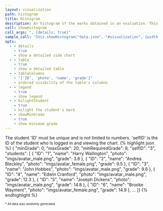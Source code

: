 ```yaml
---
layout: visualization
path: histogram
title: Histogram
description: An histogram of the marks obtained in an evaluation. This visualization has optional detailed side and table views when hovering the main chart.
call: showHistogram
call_args: ", {details: true}"
sample_call: 'SViz.showHistogram("data.json", "#visualization", {width: 1000});'
opts:
  - - details
    - true
    - show a detailed side chart
  - - table
    - true
    - show a detailed table
  - - tableColumns
    - "['ID', 'photo', 'name', 'grade']"
    - ordered visibility of the table's columns
  - - legend
    - true
    - show legend
  - - hilightStudent
    - true
    - hilight the student's mark
  - - showMinGrade
    - true
    - show minimum grade
---
```



The student 'ID' must be unique and is not limited to numbers. 'selfID' is the ID of the student who is logged in and viewing the chart.
{% highlight json %}
{ "minGrade": 0,
  "maxGrade": 20,
  "minRequiredGrade": 9,
  "selfID": "3",
  "students": [
	{ "ID": "1", "name": "Harry Wallington", "photo": "imgs/avatar_male.png", "grade": 3.8  },
	{ "ID": "2", "name": "Andrea Bleckley", "photo": "imgs/avatar_female.png", "grade": 9.5  },
	{ "ID": "3", "name": "John Hobbes", "photo": "imgs/avatar_male.png", "grade": 9.6  },
	{ "ID": "4", "name": "Edwin Cranford", "photo": "imgs/avatar_male.png", "grade": 12.3  },
	{ "ID": "5", "name": "Joseph Dickens", "photo": "imgs/avatar_male.png", "grade": 14.8  },
	{ "ID": "6", "name": "Brooke Wayment", "photo": "imgs/avatar_female.png", "grade": 14.9  },
 ...
]}
{% endhighlight %}
<p class="pull-right" style="font-size: 10px;">* All data was randomly generated.</p>